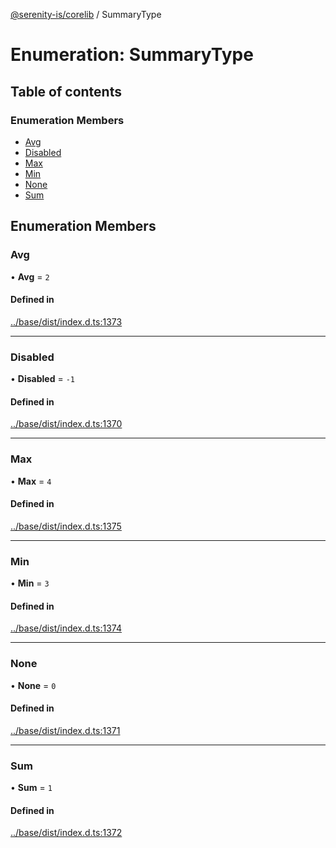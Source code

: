 [@serenity-is/corelib](../README.md) / SummaryType

# Enumeration: SummaryType

## Table of contents

### Enumeration Members

- [Avg](SummaryType.md#avg)
- [Disabled](SummaryType.md#disabled)
- [Max](SummaryType.md#max)
- [Min](SummaryType.md#min)
- [None](SummaryType.md#none)
- [Sum](SummaryType.md#sum)

## Enumeration Members

### Avg

• **Avg** = ``2``

#### Defined in

[../base/dist/index.d.ts:1373](https://github.com/serenity-is/serenity/blob/master/packages/base/dist/index.d.ts#L1373)

___

### Disabled

• **Disabled** = ``-1``

#### Defined in

[../base/dist/index.d.ts:1370](https://github.com/serenity-is/serenity/blob/master/packages/base/dist/index.d.ts#L1370)

___

### Max

• **Max** = ``4``

#### Defined in

[../base/dist/index.d.ts:1375](https://github.com/serenity-is/serenity/blob/master/packages/base/dist/index.d.ts#L1375)

___

### Min

• **Min** = ``3``

#### Defined in

[../base/dist/index.d.ts:1374](https://github.com/serenity-is/serenity/blob/master/packages/base/dist/index.d.ts#L1374)

___

### None

• **None** = ``0``

#### Defined in

[../base/dist/index.d.ts:1371](https://github.com/serenity-is/serenity/blob/master/packages/base/dist/index.d.ts#L1371)

___

### Sum

• **Sum** = ``1``

#### Defined in

[../base/dist/index.d.ts:1372](https://github.com/serenity-is/serenity/blob/master/packages/base/dist/index.d.ts#L1372)
